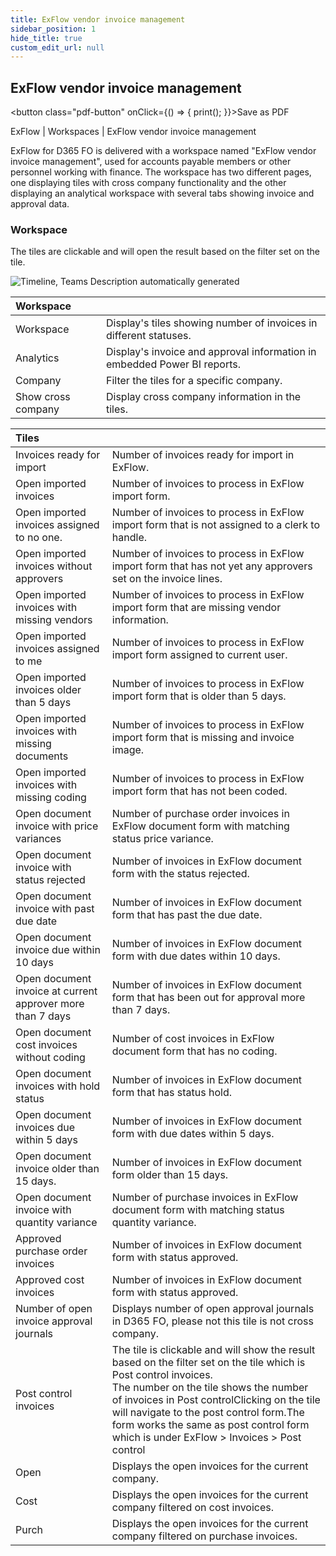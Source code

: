 ```yaml
---
title: ExFlow vendor invoice management   
sidebar_position: 1
hide_title: true
custom_edit_url: null
---
```

## ExFlow vendor invoice management 
<button class="pdf-button" onClick={() => { print(); }}>Save as PDF</button>

ExFlow \| Workspaces \| ExFlow vendor invoice management

ExFlow for D365 FO is delivered with a workspace named "ExFlow vendor invoice management", used for accounts payable members or other personnel working with finance. The workspace has two different pages, one displaying tiles with cross company functionality and the other displaying an analytical workspace with several tabs showing invoice and approval data.

### Workspace

The tiles are clickable and will open the result based on the filter set on the tile.

![Timeline, Teams Description automatically generated](@site/static/img/media/image114.png)

| Workspace ||
|:-|:-|
| Workspace | Display's tiles showing number of invoices in different statuses. |
| Analytics | Display's invoice and approval information in embedded Power BI reports. |
| Company | Filter the tiles for a specific company.  |
| Show cross company | Display cross company information in the tiles. |


|Tiles| |
|:-|:-|
|Invoices ready for import|Number of invoices ready for import in ExFlow.|
|Open imported invoices|Number of invoices to process in ExFlow import form.|
|Open imported invoices assigned to no one.|Number of invoices to process in ExFlow import form that is not assigned to a clerk to handle.|
|Open imported invoices without approvers|Number of invoices to process in ExFlow import form that has not yet any approvers set on the invoice lines.|
|Open imported invoices with missing vendors|Number of invoices to process in ExFlow import form that are missing vendor information.|
|Open imported invoices assigned to me|Number of invoices to process in ExFlow import form assigned to current user.|
|Open imported invoices older than 5 days|Number of invoices to process in ExFlow import form that is older than 5 days.|
|Open imported invoices with missing documents|Number of invoices to process in ExFlow import form that is missing and invoice image.|
|Open imported invoices with missing coding|Number of invoices to process in ExFlow import form that has not been coded.|
|Open document invoice with price variances|Number of purchase order invoices in ExFlow document form with matching status price variance.|
|Open document invoice with status rejected|Number of invoices in ExFlow document form with the status rejected.|
|Open document invoice with past due date|Number of invoices in ExFlow document form that has past the due date.|
|Open document invoice due within 10 days|Number of invoices in ExFlow document form with due dates within 10 days.|
|Open document invoice at current approver more than 7 days|Number of invoices in ExFlow document form that has been out for approval more than 7 days.|
|Open document cost invoices without coding|Number of cost invoices in ExFlow document form that has no coding.|
|Open document invoices with hold status|Number of invoices in ExFlow document form that has status hold.|
|Open document invoices due within 5 days|Number of invoices in ExFlow document form with due dates within 5 days.|
|Open document invoice older than 15 days.|Number of invoices in ExFlow document form older than 15 days.|
|Open document invoice with quantity variance|Number of purchase invoices in ExFlow document form with matching status quantity variance.|
|Approved purchase order invoices|Number of invoices in ExFlow document form with status approved.|
|Approved cost invoices|Number of invoices in ExFlow document form with status approved.|
|Number of open invoice approval journals|Displays number of open approval journals in D365 FO, please not this tile is not cross company.|
|Post control invoices|The tile is clickable and will show the result based on the filter set on the tile which is Post control invoices.<br/>The number on the tile shows the number of invoices in Post controlClicking on the tile will navigate to the post control form.The form works the same as post control form which is under ExFlow &gt; Invoices &gt; Post control|
|Open|Displays the open invoices for the current company.|
|Cost|Displays the open invoices for the current company filtered on cost invoices.|
|Purch|Displays the open invoices for the current company filtered on purchase invoices.|